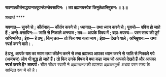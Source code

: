 **श्रवणात्कीर्तनाद्ध्यानात्पूयन्तेऽन्तेवसायिन: ।** **तव ब्रह्ममयस्येश किमुतेक्षाभिमॢशन: ॥ ३॥** 

शब्दार्थ **** 

**श्रवणात्—** **सुनने से** **; कीर्तनात्—** **कीर्तन करने से** **; ध्यानात्—** **तथा ध्यान करने से** **; पूयन्ते—** **पवित्र हो जाते हैं** **; अन्ते-वसायिन:—** **जाति से निकाले अन्त्यज** **; तव—** **आपके विषय में** **; ब्रह्म-मयस्य—** **परम सत्य की पूर्ण अभिव्यक्ति** **; ईश—** **हे प्रभु** **; किम् उत—** **तो** **फिर क्या कहा जाय** **; ईक्षा—** **देखने वाले** **; अभिमॢशन:—** **तथा स्पर्श करने वाले।** **.** 

**हे प्रभु, आपके यश का श्रवण तथा कीर्तन करने से तथा ब्रह्मरूप आपका ध्यान करने से** **जाति से निकाले गये (अन्त्यज) लोग भी शुद्ध हो जाते हैं। तो फिर उनके विषय में क्या कहा** **जाय जो आपको देखते हैं और आपका स्पर्श करते हैं?** **तात्पर्य :** श्रील श्रीधर स्वामी ने *ब्रह्ममयस्य* की व्यालया *ब्रह्मघनमूर्ते:* अथवा परम सत्य के सान्द्रित रूप में की है।  